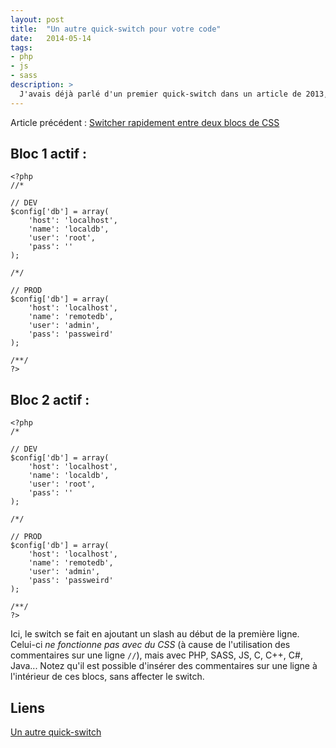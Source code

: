 ```yaml
---
layout: post
title:  "Un autre quick-switch pour votre code"
date:   2014-05-14
tags:
- php
- js
- sass
description: >
  J'avais déjà parlé d'un premier quick-switch dans un article de 2013, en voici un autre plus compressé que j'ai découvert tout récemment.
---
```


Article précédent : [Switcher rapidement entre deux blocs de CSS](http://blog.smarchal.com/switcher-rapidement-entre-deux-blocs-de-css)

## Bloc 1 actif :

	<?php
	//*

	// DEV
	$config['db'] = array(
		'host': 'localhost',
		'name': 'localdb',
		'user': 'root',
		'pass': ''
	);

	/*/

	// PROD
	$config['db'] = array(
		'host': 'localhost',
		'name': 'remotedb',
		'user': 'admin',
		'pass': 'passweird'
	);

	/**/
	?>

## Bloc 2 actif :

	<?php
	/*

	// DEV
	$config['db'] = array(
		'host': 'localhost',
		'name': 'localdb',
		'user': 'root',
		'pass': ''
	);

	/*/

	// PROD
	$config['db'] = array(
		'host': 'localhost',
		'name': 'remotedb',
		'user': 'admin',
		'pass': 'passweird'
	);

	/**/
	?>

Ici, le switch se fait en ajoutant un slash au début de la première ligne. Celui-ci *ne fonctionne pas avec du CSS* (à cause de l'utilisation des commentaires sur une ligne `//`), mais avec PHP, SASS, JS, C, C++, C#, Java...
Notez qu'il est possible d'insérer des commentaires sur une ligne à l'intérieur de ces blocs, sans affecter le switch.

## Liens
[Un autre quick-switch](http://blog.smarchal.com/switcher-rapidement-entre-deux-blocs-de-css)